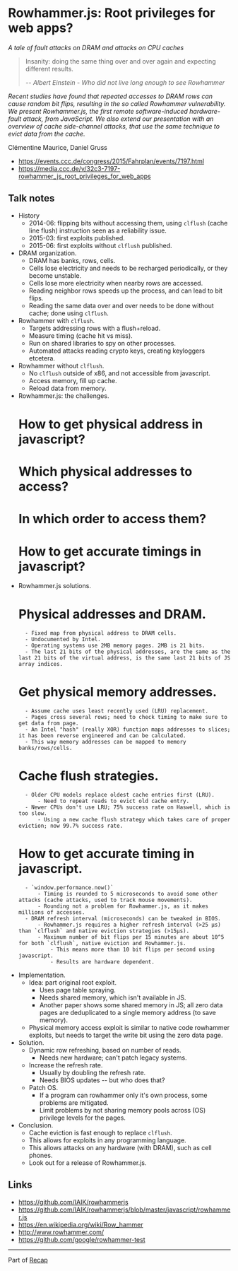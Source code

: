 # Rowhammer.js: Root privileges for web apps?

*A tale of fault attacks on DRAM and attacks on CPU caches*

> Insanity: doing the same thing over and over again and expecting different results.
>
> -- *Albert Einstein - Who did not live long enough to see Rowhammer*
 
*Recent studies have found that repeated accesses to DRAM rows can cause random bit flips, resulting in the so called Rowhammer vulnerability. We present Rowhammer.js, the first remote software-induced hardware-fault attack, from JavaScript. We also extend our presentation with an overview of cache side-channel attacks, that use the same technique to evict data from the cache.*

 Clémentine Maurice, Daniel Gruss

- https://events.ccc.de/congress/2015/Fahrplan/events/7197.html
- https://media.ccc.de/v/32c3-7197-rowhammer_js_root_privileges_for_web_apps


## Talk notes

- History
    - 2014-06: flipping bits without accessing them, using `clflush` (cache line flush) instruction seen as a reliability issue.
    - 2015-03: first exploits published.
    - 2015-06: first exploits without `clflush` published.
- DRAM organization.
    - DRAM has banks, rows, cells.
    - Cells lose electricity and needs to be recharged periodically, or they become unstable.
    - Cells lose more electricity when nearby rows are accessed.
    - Reading neighbor rows speeds up the process, and can lead to bit flips.
    - Reading the same data over and over needs to be done without cache; done using `clflush`.
- Rowhammer with `clflush`.
    - Targets addressing rows with a flush+reload.
    - Measure timing (cache hit vs miss).
    - Run on shared libraries to spy on other processes.
    - Automated attacks reading crypto keys, creating keyloggers etcetera.
- Rowhammer without `clflush`.
    - No `clflush` outside of x86, and not accessible from javascript.
    - Access memory, fill up cache.
    - Reload data from memory.
- Rowhammer.js: the challenges.
     # How to get physical address in javascript?
    # Which physical addresses to access?
    # In which order to access them?
    # How to get accurate timings in javascript?
- Rowhammer.js solutions.
    # Physical addresses and DRAM.
        - Fixed map from physical address to DRAM cells.
        - Undocumented by Intel.
        - Operating systems use 2MB memory pages. 2MB is 21 bits.
        - The last 21 bits of the physical addresses, are the same as the last 21 bits of the virtual address, is the same last 21 bits of JS array indices.
    # Get physical memory addresses.
        - Assume cache uses least recently used (LRU) replacement.
        - Pages cross several rows; need to check timing to make sure to get data from page.
        - An Intel "hash" (really XOR) function maps addresses to slices; it has been reverse engineered and can be calculated.
        - This way memory addresses can be mapped to memory banks/rows/cells.
    # Cache flush strategies.
        - Older CPU models replace oldest cache entries first (LRU).
            - Need to repeat reads to evict old cache entry.
        - Newer CPUs don't use LRU; 75% success rate on Haswell, which is too slow.
            - Using a new cache flush strategy which takes care of proper eviction; now 99.7% success rate.
    # How to get accurate timing in javascript.
        - `window.performance.now()`
            - Timing is rounded to 5 microseconds to avoid some other attacks (cache attacks, used to track mouse movements).
            - Rounding not a problem for Rowhammer.js, as it makes millions of accesses.
        - DRAM refresh interval (microseconds) can be tweaked in BIOS.
            - Rowhammer.js requires a higher refresh interval (>25 µs) than `clflush` and native eviction strategies (>15µs).
            - Maximum number of bit flips per 15 minutes are about 10^5 for both `clflush`, native eviction and Rowhammer.js.
                - This means more than 10 bit flips per second using javascript.
                - Results are hardware dependent.
- Implementation.
    - Idea: part original root exploit.
        - Uses page table spraying.
        - Needs shared memory, which isn't available in JS.
        - Another paper shows some shared memory in JS; all zero data pages are deduplicated to a single memory address (to save memory).
    - Physical memory access exploit is similar to native code rowhammer exploits, but needs to target the write bit using the zero data page.
- Solution.
    - Dynamic row refreshing, based on number of reads.
        - Needs new hardware; can't patch legacy systems.
    - Increase the refresh rate.
        - Usually by doubling the refresh rate.
        - Needs BIOS updates -- but who does that?
    - Patch OS.
        - If a program can rowhammer only it's own process, some problems are mitigated.
        - Limit problems by not sharing memory pools across (OS) privilege levels for the pages.
- Conclusion.
    - Cache eviction is fast enough to replace `clflush`.
    - This allows for exploits in any programming language.
    - This allows attacks on any hardware (with DRAM), such as cell phones.
    - Look out for a release of Rowhammer.js.


## Links

- https://github.com/IAIK/rowhammerjs
- https://github.com/IAIK/rowhammerjs/blob/master/javascript/rowhammer.js
- https://en.wikipedia.org/wiki/Row_hammer
- http://www.rowhammer.com/
- https://github.com/google/rowhammer-test


---

Part of [Recap](https://github.com/joelpurra/recap)

